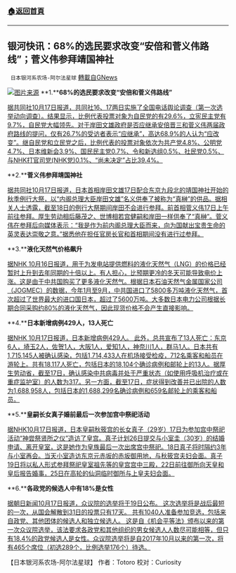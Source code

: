 ###  [:house:返回首頁](https://github.com/ourhimalayas/txt)
---


## 银河快讯：68%的选民要求改变“安倍和菅义伟路线”；菅义伟参拜靖国神社
` 日本银河系农场-阿尔法星球` [轉載自GNews](https://gnews.org/zh-hans/1599723/)

![](https://assets.gnews.org/wp-content/uploads/2021/10/图片3-12.png)[图片来源](https://www.xindemarinenews.com/)
**1.****68%的选民要求改变“安倍和菅义伟路线”**

[据共同社10月17日报道，共同社16、17两日实施了全国电话舆论调查（第一次选举动向调查）。结果显示，比例代表投票对象为自民党的有29.6%，立宪民主党有9.7%，自民党大幅领先。对于岸田文雄政府是否应继承安倍晋三和菅义伟两届政府路线的提问，仅有26.7%的受访者表示“应继承”，高达68.9%的人认为“应改变”。继自民党和立民党之后，比例代表的投票对象依次为共产党4.8%、公明党4.7%、日本维新会3.9%、国民民主党0.7%、令和新选组0.5%、社民党0.5%、与NHK打官司党(NHK党)0.1%、“尚未决定”占比39.4%。](https://tchina.kyodonews.net/news/2021/10/5cb91c71a63a-68.html)

**2.****菅义伟参拜靖国神社**

[据共同社10月17日报道，日本首相岸田文雄17日配合东京九段北的靖国神社开始的秋季例行大祭，以“内阁总理大臣岸田文雄”名义供奉了被称为“真榊”的供品。据相关人士透露，截至18日的例行大祭期间岸田不会进行参拜。前首相菅义伟17日上午前往参拜。厚生劳动相后藤茂之、世博相若宫健嗣和岸田一样供奉了“真榊”。菅义伟在参拜后向媒体表示：“我是作为前内阁总理大臣而来，向为国献出宝贵生命的英灵表达崇敬之意。”据悉他在担任官房长官和首相期间没有进行过参拜。](https://tchina.kyodonews.net/news/2021/10/971cbf769102--.html)

**3.****液化天然气价格飙升**

[据NHK 10月16日报道，用于为发电站提供燃料的液化天然气（LNG）的价格已经暂时上升到去年同期的十倍以上。有人担心，比预期更冷的冬天可能导致电价上涨。这是由于中共国购买了更多液化天然气。根据日本石油天然气金属国家公司（JOGMEC）的数据，今年1月至9月，中共国进口了5800多万吨液化天然气，首次超过了世界最大的进口国日本，超过了5600万吨。大多数日本电力公司根据长期合同采购约80%的液化天然气，因此现货价格不会产生直接影响。](https://www3.nhk.or.jp/news/html/20211017/k10013310741000.html?utm_int=news-business_contents_list-items_002)

**4.****日本新增病例429人，13人死亡**

[据NHK 10月17日报道，日本新增病例429人。 此外，总共宣布了13人死亡：东京6人，埼玉2人，佐贺1人，大阪1人，爱知1人，神奈川1人，群马1人。日本共有1,715,145人被确认感染，包括1,714,433人在机场接受检疫，712名乘客和船员在游轮上。共有18,117人死亡，包括日本的18,104个确诊病例和邮轮上的13人。据厚生劳动省，截至17日，确认感染中共病毒并处于严重状态（如使用呼吸机治疗或在重症监护室）的人数为317。另一方面，截至17日，症状得到改善并已出院的人数为1,688,958人，包括日本的1,688,299名确诊病例和659名邮轮上的乘客和船员。](https://www3.nhk.or.jp/news/html/20211017/k10013311291000.html?utm_int=news-social_contents_list-items_002)

**5.****皇嗣长女真子婚前最后一次参加宫中祭祀活动**

[据NHK10月17日报道，日本皇嗣秋筱宫的长女真子（29岁）17日为参加宫中祭祀活动“神尝祭贤所之仪”造访了皇宫。真子计划26日提交与小室圭（30岁）的结婚申请、离开皇室，这是她作为皇族最后一次出席宫中祭祀。18日真子将时隔约3年与小室再会。当天小室造访东京元赤坂的赤坂御用地，与秋筱宫夫妇会面。真子19日将以私人形式参拜祭祀皇室祖先等的皇宫宫中三殿，22日前往御所向天皇和皇后报告婚事，25日在高轮的仙洞临时御所与上皇夫妇会面。](https://tchina.kyodonews.net/news/2021/10/d6d74c76b193.html)

**6.****各政党的候选人中有18%是女性**

[据朝日新闻10月17日报道，众议院的选举将于19日公布。 这次选举将是战后最短的一次，从国会解散到31日的投票只有17天。 共有1040人准备参加竞选，包括来自政党、其他团体的候选人和独立候选人。 这是自《机会平等法》颁布以来的第一次众议院选举，该法要求各政党和其他组织的男女候选人人数尽可能相等，但只有18.4%的政党候选人是女性。众议院选举将是自2017年10月以来的第一次，将有465个席位（初选289个，比例选举176个）待选。](https://news.yahoo.co.jp/articles/ecabe9d5b2d0df09c6fcfbc4d236959718f305bd)

【日本银河系农场-阿尔法星球】
作者：Totoro
校对：Curiosity
